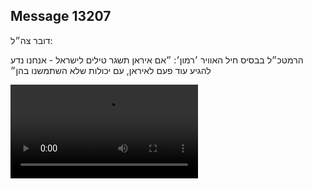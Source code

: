 ## Message 13207

דובר צה״ל: 

הרמטכ״ל בבסיס חיל האוויר ׳רמון׳: ״אם איראן תשגר טילים לישראל - אנחנו נדע להגיע עוד פעם לאיראן, עם יכולות שלא השתמשנו בהן״

![Video](https://data.iron-swords.co.il/2024/October/29/https://data.iron-swords.co.il/2024/October/29/13207/13207_media.mp4)
